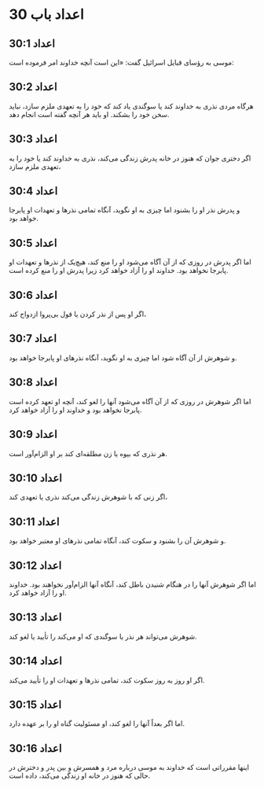 # اعداد باب 30

## اعداد 30:1
موسی به رؤسای قبایل اسرائیل گفت: «این است آنچه خداوند امر فرموده است:

## اعداد 30:2
هرگاه مردی نذری به خداوند کند یا سوگندی یاد کند که خود را به تعهدی ملزم سازد، نباید سخن خود را بشکند. او باید هر آنچه گفته است انجام دهد.

## اعداد 30:3
اگر دختری جوان که هنوز در خانه پدرش زندگی می‌کند، نذری به خداوند کند یا خود را به تعهدی ملزم سازد،

## اعداد 30:4
و پدرش نذر او را بشنود اما چیزی به او نگوید، آنگاه تمامی نذرها و تعهدات او پابرجا خواهد بود.

## اعداد 30:5
اما اگر پدرش در روزی که از آن آگاه می‌شود او را منع کند، هیچ‌یک از نذرها و تعهدات او پابرجا نخواهد بود. خداوند او را آزاد خواهد کرد زیرا پدرش او را منع کرده است.

## اعداد 30:6
اگر او پس از نذر کردن یا قول بی‌پروا ازدواج کند،

## اعداد 30:7
و شوهرش از آن آگاه شود اما چیزی به او نگوید، آنگاه نذرهای او پابرجا خواهد بود.

## اعداد 30:8
اما اگر شوهرش در روزی که از آن آگاه می‌شود آنها را لغو کند، آنچه او تعهد کرده است پابرجا نخواهد بود و خداوند او را آزاد خواهد کرد.

## اعداد 30:9
هر نذری که بیوه یا زن مطلقه‌ای کند بر او الزام‌آور است.

## اعداد 30:10
اگر زنی که با شوهرش زندگی می‌کند نذری یا تعهدی کند،

## اعداد 30:11
و شوهرش آن را بشنود و سکوت کند، آنگاه تمامی نذرهای او معتبر خواهد بود.

## اعداد 30:12
اما اگر شوهرش آنها را در هنگام شنیدن باطل کند، آنگاه آنها الزام‌آور نخواهند بود. خداوند او را آزاد خواهد کرد.

## اعداد 30:13
شوهرش می‌تواند هر نذر یا سوگندی که او می‌کند را تأیید یا لغو کند.

## اعداد 30:14
اگر او روز به روز سکوت کند، تمامی نذرها و تعهدات او را تأیید می‌کند.

## اعداد 30:15
اما اگر بعداً آنها را لغو کند، او مسئولیت گناه او را بر عهده دارد.

## اعداد 30:16
اینها مقرراتی است که خداوند به موسی درباره مرد و همسرش و بین پدر و دخترش در حالی که هنوز در خانه او زندگی می‌کند، داده است.
